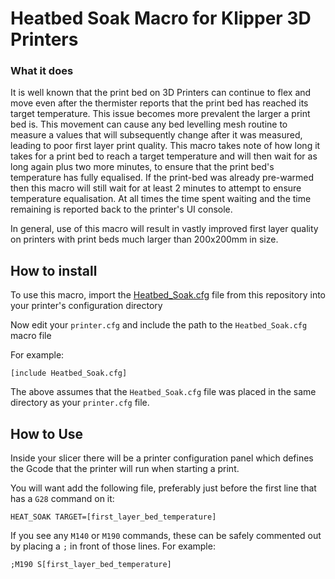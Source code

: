 # Heatbed Soak Macro for Klipper 3D Printers

### What it does

It is well known that the print bed on 3D Printers can continue to flex and move even after the thermister reports that the print bed has reached its target temperature.
This issue becomes more prevalent the larger a print bed is.
This movement can cause any bed levelling mesh routine to measure a values that will subsequently change after it was measured, leading to poor first layer print quality.
This macro takes note of how long it takes for a print bed to reach a target temperature and will then wait for as long again plus two more minutes, to ensure that the print bed's temperature has fully equalised.
If the print-bed was already pre-warmed then this macro will still wait for at least 2 minutes to attempt to ensure temperature equalisation.
At all times the time spent waiting and the time remaining is reported back to the printer's UI console.

In general, use of this macro will result in vastly improved first layer quality on printers with print beds much larger than 200x200mm in size.

## How to install

To use this macro, import the [Heatbed_Soak.cfg](https://github.com/stew675/heatbed-soak-macro/blob/main/Heatbed_Soak.cfg) file from this repository into your printer's configuration directory

Now edit your `printer.cfg` and include the path to the `Heatbed_Soak.cfg` macro file

For example:

```
[include Heatbed_Soak.cfg]
```

The above assumes that the `Heatbed_Soak.cfg` file was placed in the same directory as your `printer.cfg` file.

## How to Use

Inside your slicer there will be a printer configuration panel which defines the Gcode that the printer will
run when starting a print.

You will want add the following file, preferably just before the first line that has a `G28` command on it:

```
HEAT_SOAK TARGET=[first_layer_bed_temperature]
```

If you see any `M140` or `M190` commands, these can be safely commented out by placing a `;` in front of those lines.
For example:

```
;M190 S[first_layer_bed_temperature]
```
